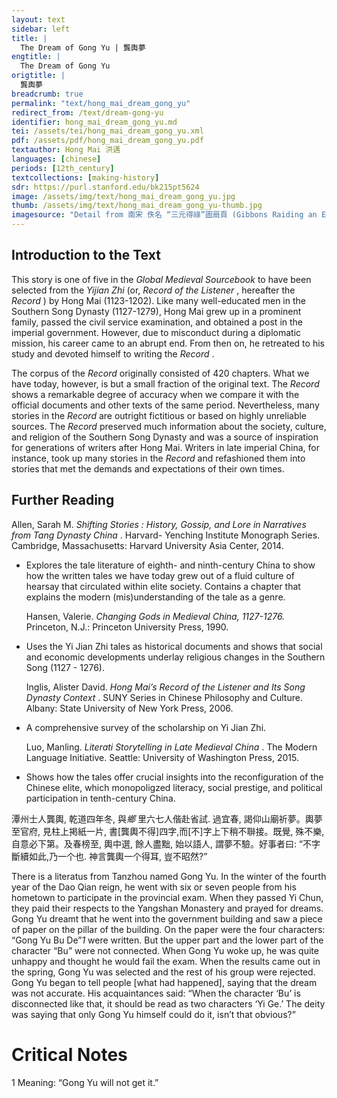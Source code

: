 ```yaml
---
layout: text
sidebar: left
title: |
  The Dream of Gong Yu | 龔輿夢
engtitle: |
  The Dream of Gong Yu
origtitle: |
  龔輿夢
breadcrumb: true
permalink: "text/hong_mai_dream_gong_yu"
redirect_from: /text/dream-gong-yu
identifier: hong_mai_dream_gong_yu.md
tei: /assets/tei/hong_mai_dream_gong_yu.xml
pdf: /assets/pdf/hong_mai_dream_gong_yu.pdf
textauthor: Hong Mai 洪邁
languages: [chinese]
periods: [12th_century]
textcollections: [making-history]
sdr: https://purl.stanford.edu/bk215pt5624
image: /assets/img/text/hong_mai_dream_gong_yu.jpg
thumb: /assets/img/text/hong_mai_dream_gong_yu-thumb.jpg
imagesource: "Detail from 南宋 佚名 “三元得祿”圖扇頁 (Gibbons Raiding an Egret's Nest), Artist Unknown, late 12th century, Metropolitan Museum of Art, Accession Number: 13.100.104 [Public Domain]"
---
```

<h2>Introduction to the Text</h2>
<p>This story is one of five in the <i> Global Medieval Sourcebook </i> to have been selected from the <i> Yijian Zhi </i> (or, <i> Record of the Listener</i> , hereafter the <i> Record</i> ) by Hong Mai (1123-1202). Like many well-educated men in the Southern Song Dynasty (1127-1279), Hong Mai grew up in a prominent family, passed the civil service examination, and obtained a post in the imperial government. However, due to misconduct during a diplomatic mission, his career came to an abrupt end. From then on, he retreated to his study and devoted himself to writing the <i> Record</i> .</p>

<p>The corpus of the <i> Record </i> originally consisted of 420 chapters. What we have today, however, is but a small fraction of the original text. The <i> Record </i> shows a remarkable degree of accuracy when we compare it with the official documents and other texts of the same period. Nevertheless, many stories in the <i> Record </i> are outright fictitious or based on highly unreliable sources. The <i> Record </i> preserved much information about the society, culture, and religion of the Southern Song Dynasty and was a source of inspiration for generations of writers after Hong Mai. Writers in late imperial China, for instance, took up many stories in the <i> Record </i> and refashioned them into stories that met the demands and expectations of their own times.</p>
<h2>Further Reading</h2>
<p>Allen, Sarah M. <i> Shifting Stories : History, Gossip, and Lore in Narratives from Tang Dynasty China</i> . Harvard- Yenching Institute Monograph Series. Cambridge, Massachusetts: Harvard University Asia Center, 2014.</p>
<ul id="l1">
<li data-list-text="•">
<p>Explores the tale literature of eighth- and ninth-century China to show how the written tales we have today grew out of a fluid culture of hearsay that circulated within elite society. Contains a chapter that explains the modern (mis)understanding of the tale as a genre.</p>
<p>Hansen, Valerie. <i> Changing Gods in Medieval China, 1127-1276. </i> Princeton, N.J.: Princeton University Press, 1990.</p>
</li>
<li data-list-text="•">
<p>Uses the Yi Jian Zhi tales as historical documents and shows that social and economic developments underlay religious changes in the Southern Song (1127 - 1276).</p>
<p>Inglis, Alister David. <i> Hong Mai’s Record of the Listener and Its Song Dynasty Context</i> . SUNY Series in Chinese Philosophy and Culture. Albany: State University of New York Press, 2006.</p>
</li>
<li data-list-text="•">
<p>A comprehensive survey of the scholarship on Yi Jian Zhi.</p>
<p>Luo, Manling. <i> Literati Storytelling in Late Medieval China</i> . The Modern Language Initiative. Seattle: University of Washington Press, 2015.</p>
</li>
<li data-list-text="•">
<p>Shows how the tales offer crucial insights into the reconfiguration of the Chinese elite, which monopoligzed literacy, social prestige, and political participation in tenth-century China.</p>
</li>
</ul>
<p>潭州士人龔輿, 乾道四年冬, 與<em>鄉</em> 里六七人偕赴省試. 過宜春, 謁仰山廟祈夢。輿夢至官府, 見柱上掲紙一片, 書[龔輿不得]四字,而[不]字上下稍不聨接。既覺, 殊不樂, 自意必下第。及春榜至, 輿中選, 餘人盡黜, 始以語人, 謂夢不驗。好事者曰: “不字斷續如此,乃一个也. 神言龔輿一个得耳, 豈不昭然?”</p>

<p>There is a literatus from Tanzhou named Gong Yu. In the winter of the fourth year of the Dao Qian reign, he went with six or seven people from his hometown to participate in the provincial exam. When they passed Yi Chun, they paid their respects to the Yangshan Monastery and prayed for dreams. Gong Yu dreamt that he went into the government building and saw a piece of paper on the pillar of the building. On the paper were the four characters: “Gong Yu Bu De”<em>1</em> were written. But the upper part and the lower part of the character “Bu” were not connected. When Gong Yu woke up, he was quite unhappy and thought he would fail the exam. When the results came out in the spring, Gong Yu was selected and the rest of his group were rejected. Gong Yu began to tell people [what had happened], saying that the dream was not accurate. His acquaintances said: “When the character ‘Bu’ is disconnected like that, it should be read as two characters ‘Yi Ge.’ The deity was saying that only Gong Yu himself could do it, isn’t that obvious?”</p>

<h1>Critical Notes</h1>

<p>1 Meaning: “Gong Yu will not get it.”</p>
